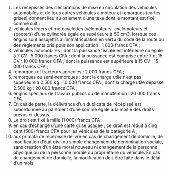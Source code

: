 1) Les récépissés des déclarations de mise en circulation des véhicules automobiles et de tous autres véhicules à moteur et remorques (cartes grises) donnent lieu au paiement d’une taxe dont le montant est fixé comme suit :
1) véhicules légers et motocyclettes (vélomoteurs, cyclomoteurs et scooters)
d’une  cylindrée  égale  ou  supérieure  à  50  cm3,  lorsque  ces  engins  sont  assujettis  à l’immatriculation en vertu du code de la route ou des règlements pris pour son application : 1 000 francs CFA ;
2) véhicules automobiles :
dont la puissance fiscale est inférieure ou égale à 7 CV : 5 000 francs CFA ;  dont la puissance est comprise entre 7 et 15 CV : 10 000 francs CFA ;
dont la puissance est supérieure à 15 CV : 15 000 francs CFA ;
3) remorques et tracteurs agricoles : 2 000 francs CFA ;
3) remorques ou semi-remorques :
dont la charge utile n’est pas supérieure à 2.500 kg : 10 000 francs CFA ;  dont la charge utile dépasse 2.500 kg : 20 000 francs CFA ;
5) engins spéciaux de travaux publics ou de manutention : 20 000 francs CFA.
2) En cas de perte, la délivrance d’un duplicata de récépissé est subordonnée au
paiement d’une somme égale à la moitié des droits prévus ci-dessus.
3) Le droit est fixé à mille (1 000) francs CFA :
1) en cas d’échange d’une carte grise usagée ; ce droit est réduit à cinq cent
(500) francs CFA pour les véhicules de la catégorie A ;
2) aux primata de récépissé délivré en cas de changement de domicile, de
modification d’état civil ou simple changement de dénomination sociale, sans création d’un être moral nouveau ni changement de la personne physique ou de la personne morale du propriétaire du véhicule. En cas de changement de domicile, la modification doit être faite dans le délai d’un mois.